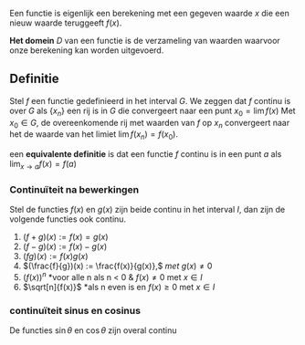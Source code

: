 Een functie is eigenlijk een berekening met een gegeven waarde $x$ die een nieuw waarde teruggeeft $f(x)$.

**Het domein** $D$ van een functie is de verzameling van waarden waarvoor onze berekening kan worden uitgevoerd. 

## Definitie
Stel $f$ een functie gedefinieerd in het interval $G$. We zeggen dat $f$ continu is over $G$ als $\{x_{n}\}$ een rij is in $G$ die convergeert naar een punt $x_{0} = \lim f(x)$
Met $x_{0} \in G$, de overeenkomende rij met waarden van $f$ op $x_{n}$ convergeert naar het de waarde van het limiet  $\lim f(x_{n}) = f(x_{0})$.

een **equivalente definitie** is dat een functie $f$ continu is in een punt $a$ als $\displaystyle \lim_{x \to a}{f(x)} = f(a)$ 

### Continuïteit na bewerkingen 
Stel de functies $f(x)$ en $g(x)$ zijn beide continu in het interval $I$, dan zijn de volgende functies ook continu.
1. $(f + g)(x) := f(x) = g(x)$
2. $(f - g)(x) := f(x) - g(x)$
3. $(fg)(x) := f(x) g(x)$
4. $(\frac{f}{g})(x) := \frac{f(x)}{g(x)},$  *met* $g(x) \neq 0$
5. $(f(x))^{n}$ *voor alle n als n < 0 & $f(x) \neq 0$ met $x \in I$ 
6. $\sqrt[n]{f(x)}$ *als n even is en $f(x) \ge 0$ met $x \in I$ 

### continuïteit sinus en cosinus
De functies $\sin \theta$ en $\cos \theta$ zijn overal continu